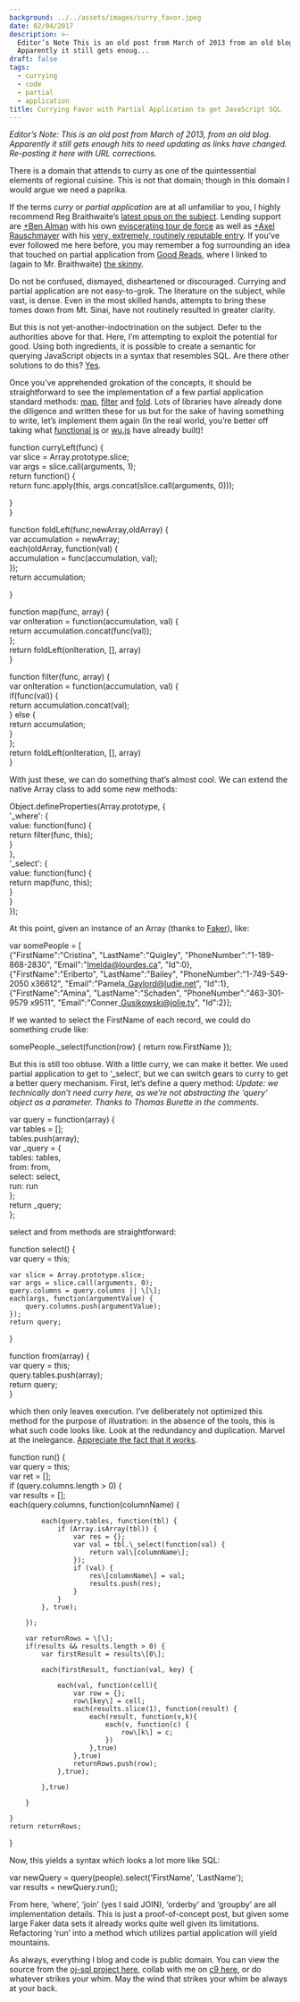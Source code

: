 ```yaml
---
background: ../../assets/images/curry_favor.jpeg
date: 02/04/2017
description: >-
  Editor’s Note This is an old post from March of 2013 from an old blog
  Apparently it still gets enoug...
draft: false
tags:
  - currying
  - code
  - partial
  - application
title: Currying Favor with Partial Application to get JavaScript SQL
---
```

  
_Editor’s Note: This is an old post from March of 2013, from an old blog. Apparently it still gets enough hits to need updating as links have changed. Re-posting it here with URL corrections._  
  
There is a domain that attends to curry as one of the quintessential elements of regional cuisine. This is not that domain; though in this domain I would argue we need a paprika.  
  
If the terms _curry_ or _partial application_ are at all unfamiliar to you, I highly recommend Reg Braithwaite’s [latest opus on the subject](http://raganwald.com/2013/03/07/currying-and-partial-application.html). Lending support are [+Ben Alman](http://plus.google.com/112487099551149077731) with his own [eviscerating tour de force](http://benalman.com/news/2012/09/partial-application-in-javascript/) as well as [+Axel Rauschmayer](http://plus.google.com/110516491705475800224) with his [very, extremely, routinely reputable entry](http://www.2ality.com/2011/09/currying-vs-part-eval.html). If you’ve ever followed me here before, you may remember a fog surrounding an idea that touched on partial application from [Good Reads](http://hiking.luddites.me/2013/01/good-reads.html), where I linked to (again to Mr. Braithwaite) [the skinny](https://github.com/raganwald/homoiconic/blob/master/2013/01/practical-applications-of-partial-application.md).  
  
Do not be confused, dismayed, disheartened or discouraged. Currying and partial application are not easy-to-grok. The literature on the subject, while vast, is dense. Even in the most skilled hands, attempts to bring these tomes down from Mt. Sinai, have not routinely resulted in greater clarity.  
  
But this is not yet-another-indoctrination on the subject. Defer to the authorities above for that. Here, I’m attempting to exploit the potential for good. Using both ingredients, it is possible to create a semantic for querying JavaScript objects in a syntax that resembles SQL. Are there other solutions to do this? [Yes](https://plus.google.com/108988276571177665337/posts/ahm5G625Vix).  
  
Once you’ve apprehended grokation of the concepts, it should be straightforward to see the implementation of a few partial application standard methods: [map](http://en.wikipedia.org/wiki/Map_%28higher-order_function%29), [filter](http://en.wikipedia.org/wiki/Filter_%28higher-order_function%29) and [fold](http://en.wikipedia.org/wiki/Fold_%28higher-order_function%29). Lots of libraries have already done the diligence and written these for us but for the sake of having something to write, let’s implement them again (In the real world, you’re better off taking what [functional js](http://wiht.link/FunctionalJS) or [wu.js](http://fitzgen.github.com/wu.js) have already built)!  
  
function curryLeft(func) {  
var slice = Array.prototype.slice;  
var args = slice.call(arguments, 1);  
return function() {  
return func.apply(this, args.concat(slice.call(arguments, 0)));  
  
}  
}  
  
function foldLeft(func,newArray,oldArray) {  
var accumulation = newArray;  
each(oldArray, function(val) {  
accumulation = func(accumulation, val);  
});  
return accumulation;  
  
}  
  
function map(func, array) {  
var onIteration = function(accumulation, val) {  
return accumulation.concat(func(val));  
};  
return foldLeft(onIteration, \[\], array)  
}  
  
function filter(func, array) {  
var onIteration = function(accumulation, val) {  
if(func(val)) {  
return accumulation.concat(val);  
} else {  
return accumulation;  
}  
};  
return foldLeft(onIteration, \[\], array)  
}  
  
With just these, we can do something that’s almost cool. We can extend the native Array class to add some new methods:  
  
Object.defineProperties(Array.prototype, {  
'\_where': {  
value: function(func) {  
return filter(func, this);  
}  
},  
'\_select': {  
value: function(func) {  
return map(func, this);  
}  
}  
});  
  
At this point, given an instance of an Array (thanks to [Faker](https://github.com/marak/Faker.js/)), like:  
  
var somePeople = \[  
{"FirstName":"Cristina", "LastName":"Quigley", "PhoneNumber":"1-189-868-2830", "Email":"Imelda@lourdes.ca", "Id":0},  
{"FirstName":"Eriberto", "LastName":"Bailey", "PhoneNumber":"1-749-549-2050 x36612", "Email":"Pamela\_Gaylord@ludie.net", "Id":1},  
{"FirstName":"Amina", "LastName":"Schaden", "PhoneNumber":"463-301-9579 x9511", "Email":"Conner\_Gusikowski@jolie.tv", "Id":2}\];  
  
If we wanted to select the FirstName of each record, we could do something crude like:  
  
somePeople.\_select(function(row) { return row.FirstName });  
  
But this is still too obtuse. With a little curry, we can make it better. We used partial application to get to ‘\_select’, but we can switch gears to curry to get a better query mechanism. First, let’s define a query method: _Update: we technically don’t need curry here, as we’re not abstracting the ‘query’ object as a parameter. Thanks to Thomas Burette in the comments_.  
  
var query = function(array) {  
var tables = \[\];  
tables.push(array);  
var \_query = {  
tables: tables,  
from: from,  
select: select,  
run: run  
};  
return \_query;  
};  
  
select and from methods are straightforward:  
  
function select() {  
var query = this;  
  
    var slice = Array.prototype.slice;  
    var args = slice.call(arguments, 0);  
    query.columns = query.columns || \[\];  
    each(args, function(argumentValue) {  
        query.columns.push(argumentValue);  
    });  
    return query;  
  
}  
  
function from(array) {  
var query = this;  
query.tables.push(array);  
return query;  
}  
  
which then only leaves execution. I’ve deliberately not optimized this method for the purpose of illustration: in the absence of the tools, this is what such code looks like. Look at the redundancy and duplication. Marvel at the inelegance. [Appreciate the fact that it works](http://prog21.dadgum.com/169.html).  
  
function run() {  
var query = this;  
var ret = \[\];  
if (query.columns.length > 0) {  
var results = \[\];  
each(query.columns, function(columnName) {  
  
            each(query.tables, function(tbl) {  
                if (Array.isArray(tbl)) {  
                    var res = {};  
                    var val = tbl.\_select(function(val) {  
                        return val\[columnName\];  
                    });  
                    if (val) {  
                        res\[columnName\] = val;  
                        results.push(res);  
                    }  
                }  
            }, true);  
  
        });  
  
        var returnRows = \[\];  
        if(results && results.length > 0) {  
            var firstResult = results\[0\];  
  
            each(firstResult, function(val, key) {  
  
                each(val, function(cell){  
                    var row = {};  
                    row\[key\] = cell;  
                    each(results.slice(1), function(result) {  
                        each(result, function(v,k){  
                            each(v, function(c) {  
                                row\[k\] = c;  
                            })  
                        },true)  
                    },true)  
                    returnRows.push(row);  
                },true);  
  
            },true)  
  
        }  
  
    }  
    return returnRows;  
  
}  
  
Now, this yields a syntax which looks a lot more like SQL:  
  
var newQuery = query(people).select('FirstName', 'LastName');  
var results = newQuery.run();  
  
From here, ‘where’, ‘join’ (yes I said JOIN), ‘orderby’ and ‘groupby’ are all implementation details. This is just a proof-of-concept post, but given some large Faker data sets it already works quite well given its limitations. Refactoring ‘run’ into a method which utilizes partial application will yield mountains.  
  
As always, everything I blog and code is public domain. You can view the source from the [oj-sql project here](https://github.com/somecallmechief/oj-sql), collab with me on [c9 here](https://c9.io/somecallmechief/oj-sql), or do whatever strikes your whim. May the wind that strikes your whim be always at your back.  
